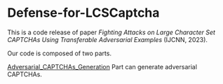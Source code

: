 # Defense-for-LCSCaptcha
This is a code release of paper *Fighting Attacks on Large Character Set CAPTCHAs Using Transferable Adversarial Examples* (IJCNN, 2023).

Our code is composed of two parts.

   [Adversarial_CAPTCHAs_Generation](../Adversarial_CAPTCHAs_Generation) Part can generate adversarial CAPTCHAs.


